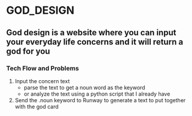 # GOD_DESIGN
<h2>God design is a website where you can input your everyday life concerns and it will return a god for you</h2>

<h3>Tech Flow and Problems</h3>
<p><ol><li>Input the concern text
  <ul><li>parse the text to get a noun word as the keyword</li><li>or analyze the text using a python script that I already have</li></ul></li>
  
  <li>Send  the .noun keyword to Runway to generate a text to put together with the god card</li>
  
  
  </ol>
  </p>
